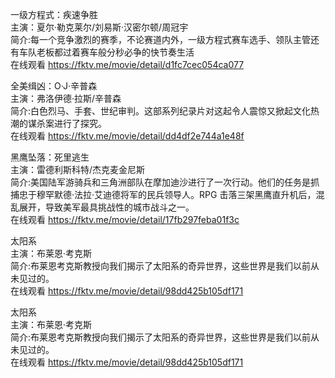 一级方程式：疾速争胜  
主演：夏尔·勒克莱尔/刘易斯·汉密尔顿/周冠宇  
简介:每一个竞争激烈的赛季，不论赛道内外，一级方程式赛车选手、领队主管还有车队老板都过着赛车般分秒必争的快节奏生活  
在线观看 https://fktv.me/movie/detail/d1fc7cec054ca077  


全美缉凶：O·J·辛普森  
主演：弗洛伊德·拉斯/辛普森  
简介:白色烈马、手套、世纪审判。这部系列纪录片对这起令人震惊又掀起文化热潮的谋杀案进行了探究。    
在线观看 https://fktv.me/movie/detail/dd4df2e744a1e48f    


黑鹰坠落：死里逃生    
主演：雷德利斯科特/杰克麦金尼斯  
简介:美国陆军游骑兵和三角洲部队在摩加迪沙进行了一次行动。他们的任务是抓捕忠于穆罕默德·法拉·艾迪德将军的民兵领导人。RPG 击落三架黑鹰直升机后，混乱展开，导致美军最具挑战性的城市战斗之一。  
在线观看 https://fktv.me/movie/detail/17fb297feba01f3c      


太阳系      
主演：布莱恩·考克斯  
简介:布莱恩考克斯教授向我们揭示了太阳系的奇异世界，这些世界是我们以前从未见过的。  
在线观看 https://fktv.me/movie/detail/98dd425b105df171  


太阳系      
主演：布莱恩·考克斯  
简介:布莱恩考克斯教授向我们揭示了太阳系的奇异世界，这些世界是我们以前从未见过的。  
在线观看 https://fktv.me/movie/detail/98dd425b105df171  
